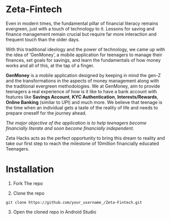 # Zeta-Fintech

Even in modern times, the fundamental pillar of financial literacy remains evergreen, just with a touch of technology to it. Lessons for saving and finance management 
remain crucial but require far more interaction and frequent touch than the older days. 

With this traditional ideology and the power of technology, we came up with the idea of ‘GenMoney’, a mobile application for teenagers to manage their finances, 
set goals for savings, and learn the fundamentals of how money works and all of this, at the tap of a finger. 

**GenMoney** is a mobile application designed by keeping in mind the gen-Z and the transformations in the aspects of money management along with the traditional 
evergreen methodologies. We at GenMoney, aim to provide teenagers a real experience of how is it like to have a bank account with features like **Savings Account**, 
**KYC Authentication**, **Interests/Rewards**, **Online Banking** (similar to UPI) and much more. 
We believe that teenage is the time when an individual gets a taste of the reality of life and needs to prepare oneself for the journey ahead. 

*The major objective of the application is to help teenagers become financially literate and soon become financially independent*. 

Zeta Hacks acts as the perfect opportunity to bring this dream to reality and take our first step to reach the milestone of 10million financially educated Teenagers.

# Installation 

1. Fork The repo 

2. Clone the repo 
```
git clone https://github.com/your_username_/Zeta-Fintech.git
```
3. Open the cloned repo in Android Studio 



